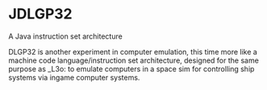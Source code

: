 # JDLGP32
A Java instruction set architecture

DLGP32 is another experiment in computer emulation, this time more like a machine code language/instruction set architecture, designed for the same purpose as \_L3o: to emulate computers in a space sim for controlling ship systems via ingame computer systems.
